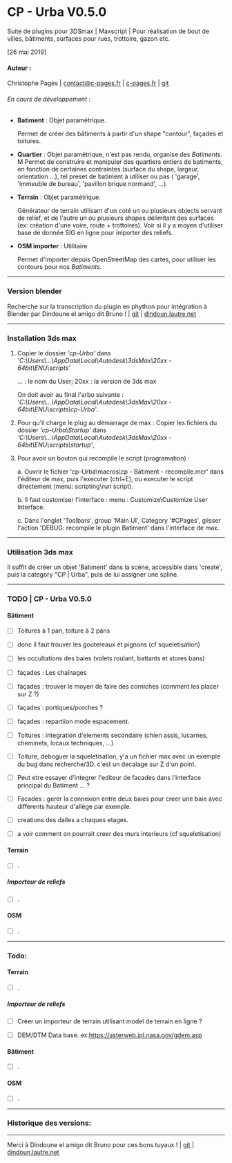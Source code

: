 # CP - Urba V0.5.0


Suite de plugins pour 3DSmax  |  Maxscript  | Pour réalisation de bout de villes, bâtiments, surfaces pour rues, trottoire, gazon etc.

[26 mai 2019]
#### Auteur :

 Christophe Pagès |  contact@c-pages.fr  |   [c-pages.fr](http://c-pages.fr)  | [git](https://github.com/c-pages/cp-Urba)

 ###### En cours de développement :

 - __Batiment__ : Objet paramétrique.

     Permet de créer des bâtiments à partir d'un shape "contour", façades et toitures.

 - __Quartier__ : Objet paramétrique, n'est pas rendu, organise des _Batiments_.
M
     Permet de construire et manipuler des quartiers entiers de batiments, en fonction de certaines contraintes (surface du shape, largeur, orientation ...), tel preset de batiment à utiliser ou pas ( 'garage',  'immeuble de bureau', 'pavillon brique normand', ...).
 - __Terrain__ : Objet paramétrique.

     Générateur de terrain utilisant d'un coté un ou plusieurs objects servant de relief, et de l'autre un ou plusieurs shapes délimitant des surfaces (ex: création d'une voire, route + trottoires). Voir si il y a moyen d'utiliser base de donnée SIG en ligne pour importer des reliefs.

 - __OSM importer__ : Utilitaire

     Permet d'importer depuis OpenStreetMap des cartes, pour utiliser les contours pour nos _Batiments_.


 ----------



 ### Version blender
 Recherche sur la transcription du plugin en phython pour intégration à Blender par Dindoune el amigo dit Bruno ! | [git](https://github.com/dindoun) | [dindoun.lautre.net](http://www.dindoun.lautre.net/)


----------
 ### Installation 3ds max

1.  Copier le dossier _'cp-Urba'_ dans _'C:\Users\\...\AppData\Local\Autodesk\3dsMax\20xx - 64bit\ENU\scripts\'_

    ...     : le nom du User;
    20xx    : la version de 3ds max

    On doit avoir au final l'arbo suivante :  _'C:\Users\\...\AppData\Local\Autodesk\3dsMax\20xx - 64bit\ENU\scripts\cp-Urba\'_.

2.  Pour qu'il charge le plug au démarrage de max : Copier les fichiers du dossier _'cp-Urba\Startup\'_ dans _'C:\Users\\...\AppData\Local\Autodesk\3dsMax\20xx - 64bit\ENU\scripts\startup\'_,
3.  Pour avoir un bouton qui recompile le script (programation) :

    a. Ouvrir le fichier 'cp-Urba\macros\cp - Batiment - recompile.mcr' dans l'éditeur de max, puis l'executer (ctrl+E), ou executer le script directement (menu: scripting\run script).

    b. Il faut customiser l'interface : menu : Customize\Customize User Interface.

    c. Dans l'onglet 'Toolbars', group 'Main UI', Category '#CPages', glisser l'action 'DEBUG: recompile le plugin Batiment' dans l'interface de max.

----------
 ### Utilisation 3ds max

Il suffit de créer un objet 'Batiment' dans la scène, accessible dans 'create', puis la category "CP | Urba", puis de lui assigner une spline.


 ----------
### TODO | CP - Urba V0.5.0


#### __Bâtiment__

  - [ ] Toitures à 1 pan, toiture à 2 pans
  - [ ] donc il faut trouver les goutereaux et pignons (cf squeletisation)
  - [ ] les occultations des baies (volets roulant, battants et stores bans)
  - [ ] façades : Les chaînages
  - [ ] façades : trouver le moyen de faire des corniches (comment les placer sur Z ?)
  - [ ] façades : portiques/porches ?
  - [ ] façades : repartiion mode espacement.
  - [ ] Toitures : integration d'elements secondaire (chien assis, lucarnes, cheminets, locaux techniques, ...)
  - [ ] Toiture, deboguer la squeletisation, y'a un fichier max avec un exemple du bug dans recherche/3D. c'est un decalage sur Z d'un point.
  - [ ] Peut etre essayer d'integrer l'editeur de facades dans l'interface principal du Batiment ... ?
  - [ ] Facades : gerer la connexion entre deux baies pour creer une baie avec differents hauteur d'allège par exemple.
  - [ ] creations des dalles a chaques etages.
  - [ ] a voir comment on pourrait creer des murs interieurs (cf squeletisation)



#### __Terrain__
  - [ ]  .


##### Importeur de reliefs
- [ ] .


#### __OSM__
 - [ ] .
 ----------
### Todo:

#### __Terrain__
  - [ ]  .


##### Importeur de reliefs
- [ ] Créer un importeur de terrain utilisant model de terrain en ligne ?
- [ ] DEM/DTM Data base. ex:https://asterweb.jpl.nasa.gov/gdem.asp



#### __Bâtiment__
  - [ ] .

#### __OSM__
 - [ ] .
_____________________________
### Historique des versions:




----------

Merci à Dindoune el amigo dit Bruno pour ces bons tuyaux ! | [git](https://github.com/dindoun) | [dindoun.lautre.net](http://www.dindoun.lautre.net/)
